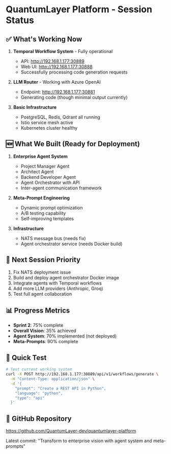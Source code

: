 # QuantumLayer Platform - Session Status

## ✅ What's Working Now
1. **Temporal Workflow System** - Fully operational
   - API: http://192.168.1.177:30889
   - Web UI: http://192.168.1.177:30888
   - Successfully processing code generation requests

2. **LLM Router** - Working with Azure OpenAI
   - Endpoint: http://192.168.1.177:30881
   - Generating code (though minimal output currently)

3. **Basic Infrastructure**
   - PostgreSQL, Redis, Qdrant all running
   - Istio service mesh active
   - Kubernetes cluster healthy

## 🆕 What We Built (Ready for Deployment)
1. **Enterprise Agent System**
   - Project Manager Agent
   - Architect Agent  
   - Backend Developer Agent
   - Agent Orchestrator with API
   - Inter-agent communication framework

2. **Meta-Prompt Engineering**
   - Dynamic prompt optimization
   - A/B testing capability
   - Self-improving templates

3. **Infrastructure**
   - NATS message bus (needs fix)
   - Agent orchestrator service (needs Docker build)

## 🎯 Next Session Priority
1. Fix NATS deployment issue
2. Build and deploy agent orchestrator Docker image
3. Integrate agents with Temporal workflows
4. Add more LLM providers (Anthropic, Groq)
5. Test full agent collaboration

## 📊 Progress Metrics
- **Sprint 2**: 75% complete
- **Overall Vision**: 35% achieved
- **Agent System**: 70% implemented (not deployed)
- **Meta-Prompts**: 90% complete

## 🔗 Quick Test
```bash
# Test current working system
curl -X POST http://192.168.1.177:30889/api/v1/workflows/generate \
  -H "Content-Type: application/json" \
  -d '{
    "prompt": "Create a REST API in Python",
    "language": "python",
    "type": "api"
  }'
```

## 📝 GitHub Repository
https://github.com/QuantumLayer-dev/quantumlayer-platform

Latest commit: "Transform to enterprise vision with agent system and meta-prompts"